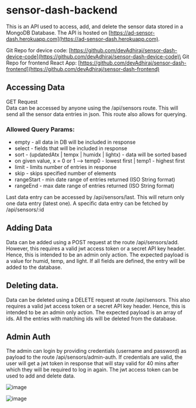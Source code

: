 # sensor-dash-backend

This is an API used to access, add, and delete the sensor data stored in a MongoDB Database.
The API is hosted on [https://ad-sensor-dash.herokuapp.com](https://ad-sensor-dash.herokuapp.com).

Git Repo for device code: [https://github.com/devAdhiraj/sensor-dash-device-code](https://github.com/devAdhiraj/sensor-dash-device-code)\
Git Repo for frontend React App: [https://github.com/devAdhiraj/sensor-dash-frontend](https://github.com/devAdhiraj/sensor-dash-frontend)

## Accessing Data
GET Request\
Data can be accessed by anyone using the /api/sensors route. This will send all the sensor data entries
in json. 
This route also allows for querying.

### Allowed Query Params:
 * empty - all data in DB will be included in response
 * select - fields that will be included in response
 * sort - (updatedAtx | tempx | humidx | lightx) - data will be sorted based 
 * on given value, x = 0 or 1 --> temp0 - lowest first | temp1 - highest first
 * limit - limits number of entries in response
 * skip - skips specified number of elements
 * rangeStart - min date range of entries returned (ISO String format)
 * rangeEnd - max date range of entries returned (ISO String format)

Last data entry can be accessed by /api/sensors/last. This will return only one data entry (latest one).
A specific data entry can be fetched by /api/sensors/:id

## Adding Data 
Data can be added using a POST request at the route /api/sensors/add. However, this requires a valid jwt access token or a secret
API key header. Hence, this is intended to be an admin only action.
The expected payload is a value for humid, temp, and light. If all fields are defined, the entry will be added to the database.

## Deleting data.
Data can be deleted using a DELETE request at route /api/sensors. This also requires a valid jwt access token or a
secret API key header. Hence, this is intended to be an admin only action.
The expected payload is an array of ids. All the entries with matching ids will be deleted from the database.

## Admin Auth
The admin can login by providing credentials (username and password) as payload to the route /api/sensors/admin-auth.
If credentials are valid, the user will get a jwt token in response that will stay valid for 40 mins after which they will
be required to log in again. The jwt access token can be used to add and delete data.

![image](https://user-images.githubusercontent.com/75645547/148711800-e9807fc2-c40e-4524-9015-29330bacdc12.png)

![image](https://user-images.githubusercontent.com/75645547/148711836-060628ac-203e-4b19-bd98-c7a21066adf3.png)
